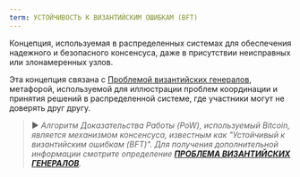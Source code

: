 ```yaml
---
term: УСТОЙЧИВОСТЬ К ВИЗАНТИЙСКИМ ОШИБКАМ (BFT)
---
```


Концепция, используемая в распределенных системах для обеспечения надежного и безопасного консенсуса, даже в присутствии неисправных или злонамеренных узлов.

Эта концепция связана с [Проблемой византийских генералов](/dictionnaire/P.md#prob.-des-généraux-byzantins), метафорой, используемой для иллюстрации проблем координации и принятия решений в распределенной системе, где участники могут не доверять друг другу.

> ► *Алгоритм Доказательства Работы (PoW), используемый Bitcoin, является механизмом консенсуса, известным как "Устойчивый к византийским ошибкам (BFT)". Для получения дополнительной информации смотрите определение **[ПРОБЛЕМА ВИЗАНТИЙСКИХ ГЕНЕРАЛОВ](/dictionnaire/P.md#prob.-des-généraux-byzantins)**.*